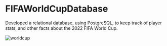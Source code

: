 # FIFAWorldCupDatabase
Developed a relational database, using PostgreSQL, to keep track of player stats, and other facts about the 2022 FIFA World Cup.

![worldcup](https://github.com/jacobsinclair/FIFAWorldCupDatabase/assets/134180713/69340d10-096c-4057-9169-69bd57e8422b)
